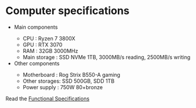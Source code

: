 <h1>Computer specifications</h1>

<ul>
    <li>Main components</li>
    <ul>
        <li>CPU : Ryzen 7 3800X</li>
        <li>GPU : RTX 3070</li>
        <li>RAM : 32GB 3000MHz</li>
        <li>Main storage : SSD NVMe 1TB, 3000MB/s reading, 2500MB/s writing</li>
    </ul>
    <li>Other components</li>
    <ul>
        <li>Motherboard : Rog Strix B550-A gaming</li>
        <li>Other storages: SSD 500GB, SDD 1TB</li>
        <li>Power supply : 750W 80+bronze</li>
    </ul>
</ul>

Read the [Functional Specifications](../FunctionalSpecifications.md)